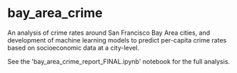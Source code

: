 # bay_area_crime

An analysis of crime rates around San Francisco Bay Area cities, and development of machine learning models to predict per-capita crime rates based on socioeconomic data at a city-level. 

See the 'bay_area_crime_report_FINAL.ipynb' notebook for the full analysis.
